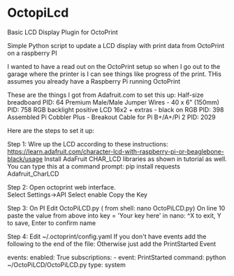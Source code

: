 # OctopiLcd
Basic LCD Display Plugin for OctoPrint

Simple Python script to update a LCD display with print data from OctoPrint on a raspberry PI

I wanted to have a read out on the OctoPrint setup so when I go out to the garage where the printer is I can see things like progress of the print. THis assumes you already have a Raspberry Pi running OctoPrint

These are the things I got from Adafruit.com to set this up:
  Half-size breadboard PID: 64
  Premium Male/Male Jumper Wires - 40 x 6" (150mm) PID: 758
  RGB backlight positive LCD 16x2 + extras - black on RGB PID: 398
  Assembled Pi Cobbler Plus - Breakout Cable for Pi B+/A+/Pi 2 PID: 2029

Here are the steps to set it up:

Step 1:
  Wire up the LCD according to these instructions:
  https://learn.adafruit.com/character-lcd-with-raspberry-pi-or-beaglebone-black/usage
  Install AdaFruit CHAR_LCD libraries as shown in tutorial as well.
  You can type this at a command prompt:
  pip install requests Adafruit_CharLCD
  
Step 2:
  Open octoprint web interface.  
  Select Settings->API
  Select enable
  Copy the Key

Step 3:
  On PI
  Edit OctoPiLCD.py ( from shell: nano OctoPiLCD.py)
  On line 10 paste the value from above into key = 'Your key here'
  in nano: ^X to exit, Y to save, Enter to confirm name

Step 4:
  Edit ~/.octoprint/config.yaml 
  If you don't have events add the following to the end of the file:
  Otherwise just add the PrintStarted Event
  
  events:
    enabled: True
    subscriptions:
    - event: PrintStarted
      command: python ~/OctoPiLCD/OctoPiLCD.py
      type: system

